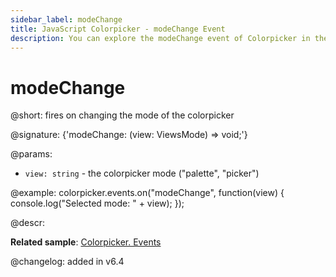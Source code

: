 ```yaml
---
sidebar_label: modeChange
title: JavaScript Colorpicker - modeChange Event 
description: You can explore the modeChange event of Colorpicker in the documentation of the DHTMLX JavaScript UI library. Browse developer guides and API reference, try out code examples and live demos, and download a free 30-day evaluation version of DHTMLX Suite 7.
---
```


# modeChange

@short: fires on changing the mode of the colorpicker

@signature: {'modeChange: (view: ViewsMode) => void;'}

@params:
- `view: string` - the colorpicker mode ("palette", "picker")

@example:
colorpicker.events.on("modeChange", function(view) {
   console.log("Selected mode: " + view); 
});
 
@descr:

**Related sample**: [Colorpicker. Events](https://snippet.dhtmlx.com/fllgaabo)

@changelog: added in v6.4
